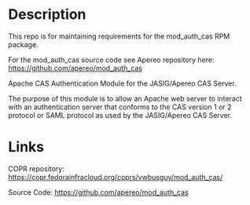 # Description

This repo is for maintaining requirements for the mod_auth_cas RPM package.

For the mod_auth_cas source code see Apereo repository here: https://github.com/apereo/mod_auth_cas

Apache CAS Authentication Module for the JASIG/Apereo CAS Server.

The purpose of this module is to allow an Apache web server to interact
with an authentication server that conforms to the CAS version 1 or 2
protocol or SAML protocol as used by the JASIG/Apereo CAS Server.

# Links

COPR repository: https://copr.fedorainfracloud.org/coprs/vwbusguy/mod_auth_cas/

Source Code: https://github.com/apereo/mod_auth_cas

